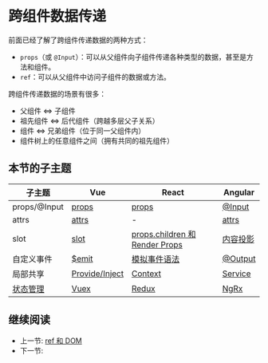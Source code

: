 # 跨组件数据传递

前面已经了解了跨组件传递数据的两种方式：

+ `props`（或 `@Input`）：可以从父组件向子组件传递各种类型的数据，甚至是方法和组件。
+ `ref`：可以从父组件中访问子组件的数据或方法。

跨组件传递数据的场景有很多：

+ 父组件 <=> 子组件
+ 祖先组件 <=> 后代组件（跨越多层父子关系）
+ 组件 <=> 兄弟组件（位于同一父组件内）
+ 组件树上的任意组件之间（拥有共同的祖先组件）

## 本节的子主题

<table>
  <thead>
    <tr>
      <th>子主题</th>
      <th>Vue</th>
      <th>React</th>
      <th>Angular</th>
    </tr>
  </thead>
  <tbody>
    <tr>
      <td>props/@Input</td>
      <td>
        <a href="../component/vue/data/props.md">props</a>
      </td>
      <td>
        <a href="../component/react/props.md">props</a>
      </td>
      <td>
        <a href="../component/angular/input.md">@Input</a>
      </td>
    </tr>
    <tr>
      <td>attrs</td>
      <td>
        <a href="./vue/attrs.md">attrs</a>
      </td>
      <td>-</td>
      <td>
        <a href="./angular/attrs.md">attrs</a>
      </td>
    </tr>
    <tr>
      <td>slot</td>
      <td>
        <a href="./vue/slot.md">slot</a>
      </td>
      <td>
        <a href="./react/render-props.md">props.children 和 Render Props</a>
      </td>
      <td>
        <a href="./angular/ng-content.md">内容投影</a>
      </td>
    </tr>
    <tr>
      <td>自定义事件</td>
      <td>
        <a href="./vue/emit.md">$emit</a>
      </td>
      <td>
        <a href="./react/func-props.md">模拟事件语法</a>
      </td>
      <td>
        <a href="./angular/output.md">@Output</a>
      </td>
    </tr>
    <tr>
      <td>局部共享</td>
      <td>
        <a href="./vue/provide-inject.md">Provide/Inject</a>
      </td>
      <td>
        <a href="./react/context.md">Context</a>
      </td>
      <td>
        <a href="./angular/service.md">Service</a>
      </td>
    </tr>
    <tr>
      <td>
        <a href="./state-management.md">状态管理</a>
      </td>
      <td>
        <a href="./vue/vuex.md">Vuex</a>
      </td>
      <td>
        <a href="./react/redux.md">Redux</a>
      </td>
      <td>
        <a href="./angular/ngrx.md">NgRx</a>
      </td>
    </tr>
  </tbody>
</table>

## 继续阅读

+ 上一节: [ref 和 DOM](../ref/readme.md)
+ 下一节:
